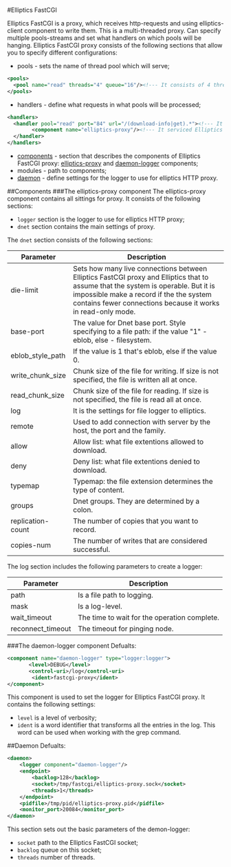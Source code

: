 #Elliptics FastCGI

Elliptics FastCGI is a proxy, which receives http-requests and using elliptics-client component to write them. This is a multi-threaded proxy. Can specify multiple pools-streams and set what handlers on which pools will be hanging.
Elliptics FastCGI proxy consists of the following sections that allow you to specify different configurations:
  - pools - sets the name of thread pool which will serve;
```xml
<pools>
  <pool name="read" threads="4" queue="16"/><!--- It consists of 4 threads, which have all 16 queries -->
</pools>
```
  - handlers - define what requests in what pools will be processed;
```xml
<handlers>
  <handler pool="read" port="84" url="/(download-info|get).*"><!--- It means that the pool reads at 84 port and describes requests specified by regex. -->
        <component name="elliptics-proxy"/><!--- It serviced Elliptics proxy component. -->
  </handler>
</handlers>
```
  - [components](#components) - section that describes the components of Elliptics FastCGI proxy: [elliptics-proxy](#elliptics-proxy) and [daemon-logger](#daemon-log) components;
  - modules - path to components;
  - [daemon](#daemon) - define settings for the logger to use for elliptics HTTP proxy.

##Components
###<a name="elliptics-proxy"></a>The elliptics-proxy component
The elliptics-proxy component contains all sittings for proxy. It consists of the following sections: 
  - `logger` section is the logger to use for elliptics HTTP proxy;
  - `dnet` section contains the main settings of proxy. 

The `dnet` section consists of the following sections:

| Parameter | Description |
|-----------|-------------|
| die-limit | Sets how many live connections between Elliptics FastCGI proxy and Elliptics that to assume that the system is operable. But it is impossible make a record if the the system contains fewer connections because it works in read-only mode. |
| base-port | The value for Dnet base port. Style specifying to a file path: if the value "1" - eblob, else - filesystem. |
| eblob_style_path |  If the value is 1 that's eblob, else if the value 0. |
| write_chunk_size | Chunk size of the file for writing. If size is not specified, the file is written all at once. |
| read_chunk_size | Chunk size of the file for reading. If size is not specified, the file is read all at once. |
| log | It is the settings for file logger to elliptics. |
| remote | Used to add connection with server by the host, the port and the family. |
| allow | Allow list: what file extentions allowed to download. |
| deny | Deny list: what file extentions denied to download. |
| typemap | Typemap: the file extension determines the type of content. |
| groups| Dnet groups. They are determined by a colon. |
| replication-count | The number of copies that you want to record. |
|	copies-num | The number of writes that are considered successful. |

The log section includes the following parameters to create a logger:

| Parameter | Description |
|-----------|-------------|
| path | Is a file path to logging. |
| mask | Is a log-level. |
| wait_timeout |	The time to wait for the operation complete. |
|	reconnect_timeout | 	The timeout for pinging node. |

###<a name="daemon-log"></a>The daemon-logger component
Defualts:
```xml
<component name="daemon-logger" type="logger:logger">
       <level>DEBUG</level>
       <control-uri>/log</control-uri>
        <ident>fastcgi-proxy</ident>
</component>
```
This component is used to set the logger for Elliptics FastCGI proxy. It contains the following settings:
  - `level` is a level of verbosity;
  - `ident` is a word identifier that transforms all the entries in the log. This word can be used when working with the grep command.

##Daemon
Defualts:
```xml
<daemon>
    <logger component="daemon-logger"/>
    <endpoint>
        <backlog>128</backlog>
        <socket>/tmp/fastcgi/elliptics-proxy.sock</socket>
        <threads>1</threads>
    </endpoint>
    <pidfile>/tmp/pid/elliptics-proxy.pid</pidfile>
    <monitor_port>20084</monitor_port>
</daemon>
```
This section sets out the basic parameters of the demon-logger:
  - `socket` path to the Elliptics FastCGI socket;
  - `backlog` queue on this socket;
  - `threads` number of threads.
